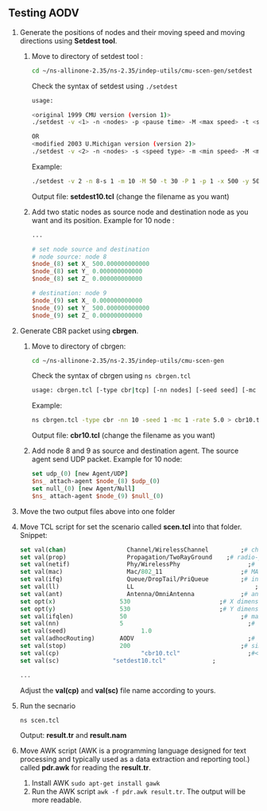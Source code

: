 ## Testing AODV

1. Generate the positions of nodes and their moving speed and moving directions using **Setdest tool**. 
    1. Move to directory of setdest tool :
        ```bash
        cd ~/ns-allinone-2.35/ns-2.35/indep-utils/cmu-scen-gen/setdest
        ```
        Check the syntax of setdest using `./setdest`
        ```bash
        usage:

        <original 1999 CMU version (version 1)>
        ./setdest -v <1> -n <nodes> -p <pause time> -M <max speed> -t <simulation time> -x <max X> -y <max Y>

        OR
        <modified 2003 U.Michigan version (version 2)>
        ./setdest -v <2> -n <nodes> -s <speed type> -m <min speed> -M <max speed> -t <simulation time> -P <pause type> -p <pause time> -x <max X> -y <max Y>
        ```
        Example:

        ```bash  
        ./setdest -v 2 -n 8-s 1 -m 10 -M 50 -t 30 -P 1 -p 1 -x 500 -y 500 > setdest10.tcl
        ```

        Output file: **setdest10.tcl** (change the filename as you want)

    2. Add two static nodes as source node and destination node as you want and its position. 
        Example for 10 node :
        ```tcl
        ...

        # set node source and destination
        # node source: node 8
        $node_(8) set X_ 500.000000000000
        $node_(8) set Y_ 0.000000000000
        $node_(8) set Z_ 0.000000000000
        
        # destination: node 9
        $node_(9) set X_ 0.000000000000
        $node_(9) set Y_ 500.000000000000
        $node_(9) set Z_ 0.000000000000
        ```
2. Generate CBR packet using **cbrgen**.
    1. Move to directory of cbrgen:
        ```bash
        cd ~/ns-allinone-2.35/ns-2.35/indep-utils/cmu-scen-gen 
        ```
        Check the syntax of cbrgen using `ns cbrgen.tcl`
        
        ```bash
        usage: cbrgen.tcl [-type cbr|tcp] [-nn nodes] [-seed seed] [-mc connections] [-rate rate]
        ```
        Example:

        ```bash  
        ns cbrgen.tcl -type cbr -nn 10 -seed 1 -mc 1 -rate 5.0 > cbr10.tcl
        ```

        Output file: **cbr10.tcl** (change the filename as you want)
    2. Add node 8 and 9 as source and destination agent. The source agent send UDP packet.
        Example for 10 node:
        ```tcl
        set udp_(0) [new Agent/UDP]
        $ns_ attach-agent $node_(8) $udp_(0)
        set null_(0) [new Agent/Null]
        $ns_ attach-agent $node_(9) $null_(0)
        ```

3. Move the two output files above into one folder
4. Move TCL script for set the scenario called **scen.tcl** into that folder.
    Snippet:
    ```tcl
    set val(chan)       		  Channel/WirelessChannel		  ;# channel type
    set val(prop)       		  Propagation/TwoRayGround	  ;# radio-propagation model
    set val(netif)      		  Phy/WirelessPhy   			    ;# network interface type
    set val(mac)        		  Mac/802_11		          	  ;# MAC type
    set val(ifq)        		  Queue/DropTail/PriQueue		  ;# interface queue type
    set val(ll)         		  LL			             	      ;# link layer type
    set val(ant)        		  Antenna/OmniAntenna		      ;# antenna model
    set opt(x)              	530                         ;# X dimension of the topography
    set opt(y)              	530                         ;# Y dimension of the topography
    set val(ifqlen)         	50				                  ;# max packet in ifq
    set val(nn)             	5				                    ;# how many nodes are simulated
    set val(seed)				      1.0				                  ;# seed cbr
    set val(adhocRouting)   	AODV				                ;# routing protocol
    set val(stop)           	200				                  ;# simulation time
    set val(cp)					      "cbr10.tcl"			        ;#<-- traffic file
    set val(sc)               "setdest10.tcl"		      ;
    
    ...
    ```
    Adjust the **val(cp)** and **val(sc)** file name according to yours.

5. Run the secnario
    ```bash
    ns scen.tcl
    ```

    Output: **result.tr** and **result.nam**
6. Move AWK script (AWK is a programming language designed for text processing and typically used as a data extraction and reporting tool.) called **pdr.awk** for reading the **result.tr**.
    1. Install AWK `sudo apt-get install gawk`
    2. Run the AWK script `awk -f pdr.awk result.tr`. The output will be more readable.


